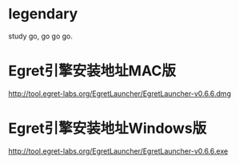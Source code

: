 # legendary
study go, go go go.

# Egret引擎安装地址MAC版
http://tool.egret-labs.org/EgretLauncher/EgretLauncher-v0.6.6.dmg

# Egret引擎安装地址Windows版
http://tool.egret-labs.org/EgretLauncher/EgretLauncher-v0.6.6.exe

